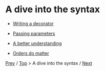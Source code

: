# A dive into the syntax

* [Writing a decorator](1-write/README.md)

* [Passing parameters](2-params/README.md)

* [A better understanding](3-understand/README.md)

* [Orders do matter](4-order/README.md)

[Prev](../1-intro/README.md) /
[Top](../README.md) > A dive into the syntax /
[Next](../3-staticmethod/README.md)
